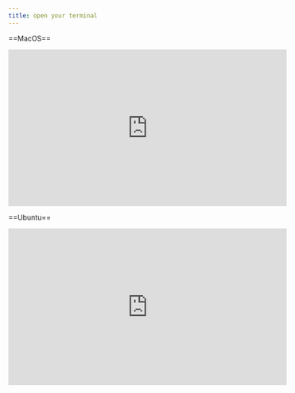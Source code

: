 ```yaml
---
title: open your terminal
---
```


==MacOS==
<iframe width="560" height="315" src="https://www.youtube.com/embed/U8qQup7_nuo" title="YouTube video player" frameborder="0" allow="accelerometer; autoplay; clipboard-write; encrypted-media; gyroscope; picture-in-picture; web-share" allowfullscreen></iframe>


==Ubuntu==
<iframe width="560" height="315" src="https://www.youtube.com/embed/KKTgw2jFnUg" title="YouTube video player" frameborder="0" allow="accelerometer; autoplay; clipboard-write; encrypted-media; gyroscope; picture-in-picture; web-share" allowfullscreen></iframe>

